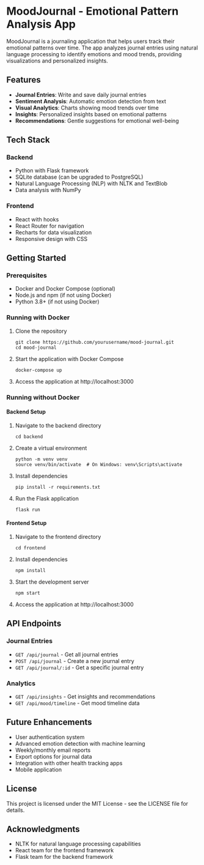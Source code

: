 # MoodJournal - Emotional Pattern Analysis App

MoodJournal is a journaling application that helps users track their emotional patterns over time. The app analyzes journal entries using natural language processing to identify emotions and mood trends, providing visualizations and personalized insights.

## Features

- **Journal Entries**: Write and save daily journal entries
- **Sentiment Analysis**: Automatic emotion detection from text
- **Visual Analytics**: Charts showing mood trends over time
- **Insights**: Personalized insights based on emotional patterns
- **Recommendations**: Gentle suggestions for emotional well-being

## Tech Stack

### Backend
- Python with Flask framework
- SQLite database (can be upgraded to PostgreSQL)
- Natural Language Processing (NLP) with NLTK and TextBlob
- Data analysis with NumPy

### Frontend
- React with hooks
- React Router for navigation
- Recharts for data visualization
- Responsive design with CSS

## Getting Started

### Prerequisites
- Docker and Docker Compose (optional)
- Node.js and npm (if not using Docker)
- Python 3.8+ (if not using Docker)

### Running with Docker
1. Clone the repository
   ```
   git clone https://github.com/yourusername/mood-journal.git
   cd mood-journal
   ```

2. Start the application with Docker Compose
   ```
   docker-compose up
   ```

3. Access the application at http://localhost:3000

### Running without Docker

#### Backend Setup
1. Navigate to the backend directory
   ```
   cd backend
   ```

2. Create a virtual environment
   ```
   python -m venv venv
   source venv/bin/activate  # On Windows: venv\Scripts\activate
   ```

3. Install dependencies
   ```
   pip install -r requirements.txt
   ```

4. Run the Flask application
   ```
   flask run
   ```

#### Frontend Setup
1. Navigate to the frontend directory
   ```
   cd frontend
   ```

2. Install dependencies
   ```
   npm install
   ```

3. Start the development server
   ```
   npm start
   ```

4. Access the application at http://localhost:3000

## API Endpoints

### Journal Entries
- `GET /api/journal` - Get all journal entries
- `POST /api/journal` - Create a new journal entry
- `GET /api/journal/:id` - Get a specific journal entry

### Analytics
- `GET /api/insights` - Get insights and recommendations
- `GET /api/mood/timeline` - Get mood timeline data

## Future Enhancements

- User authentication system
- Advanced emotion detection with machine learning
- Weekly/monthly email reports
- Export options for journal data
- Integration with other health tracking apps
- Mobile application

## License

This project is licensed under the MIT License - see the LICENSE file for details.

## Acknowledgments

- NLTK for natural language processing capabilities
- React team for the frontend framework
- Flask team for the backend framework
